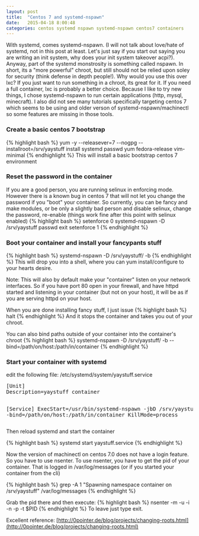 ```yaml
---
layout: post
title:  "Centos 7 and systemd-nspawn"
date:   2015-04-18 8:00:48
categories: centos systemd nspawn systemd-nspawn centos7 containers
---
```

With systemd, comes systemd-nspawn. (I will not talk about love/hate of systemd, not in this post at least. Let's just say
if you start out saying you are writing an init system, why does your init system takeover acpi?). Anyway, part of the systemd
monstrosity is something called nspawn. In short, its a "more powerful" chroot, but still should not be relied upon soley for security
(think defense in depth people!). Why would you use this over lxc? If you just want to run something in a chroot, its great for it.
If you need a full container, lxc is probably a better choice. Because I like to try new things, I chose systemd-nspawn to run certain
applications (http, mysql, minecraft). I also did not see many tutorials specifically targeting centos 7 which seems to be using
and older verson of systemd-nspawn/machinectl so some features are missing in those tools.

<h3> Create a basic centos 7 bootstrap</h3>
{% highlight bash %}
yum -y --releasever=7 --nogpg --installroot=/srv/yaystuff install systemd passwd yum fedora-release vim-minimal
{% endhighlight %}
This will install a basic bootstrap centos 7 environment
<h3> Reset the password in the container </h3>
If you are a good person, you are running selinux in enforcing mode. However there is a known bug in centos 7 that will not
let you change the password if you "boot" your container. So currently, you can be fancy and make modules, or be only a slightly
bad person and disable selinux, change the password, re-enable (things work fine after this point with selinux enabled)
{% highlight bash %}
setenforce 0
systemd-nspawn -D /srv/yaystuff
passwd
exit
setenforce 1
{% endhighlight %}
<h3> Boot your container and install your fancypants stuff</h3>
{% highlight bash %}
systemd-nspawn -D /srv/yaystuff/ -b
{% endhighlight %}
This will drop you into a shell, where you can yum install/configure to your hearts desire.

Note: This will also by default make your "container" listen on your network interfaces. So if you have port 80
open in your firewall, and have httpd started and listening in your container (but not on your host), it will be as if you
are serving httpd on your host. 

When you are done installing fancy stuff, I just issue 
{% highlight bash %}
halt
{% endhighlight %}
And it stops the container and takes you out of your chroot. 

You can also bind paths outside of your container into the container's chroot
{% highlight bash %}
systemd-nspawn -D /srv/yaystuff/ -b --bind=/path/on/host:/path/in/container
{% endhighlight %}

<h3>Start your container with systemd </h3>
edit the following file: /etc/systemd/system/yaystuff.service
<pre>
[Unit]
Description=yaystuff container

[Service]
ExecStart=/usr/bin/systemd-nspawn -jbD /srv/yaystuff/ -bind=/path/on/host:/path/in/container
KillMode=process
</pre>
Then reload systemd and start the container

{% highlight bash %}
systemd start yaystuff.service
{% endhighlight %}

Now the version of machinectl on centos 7.0 does not have a login feature. So you have to use nsenter. To use nsenter, you have to get the pid of your container. 
That is logged in /var/log/messages (or if you started your container from the cli)

{% highlight bash %}
grep -A 1 "Spawning namespace container on /srv/yaystuff" /var/log/messages
{% endhighlight %}

Grab the pid there and then execute:
{% highlight bash %}
nsenter -m -u -i -n -p -t $PID
{% endhighlight %}
To leave just type exit. 

Excellent reference: [http://0pointer.de/blog/projects/changing-roots.html](http://0pointer.de/blog/projects/changing-roots.html)

